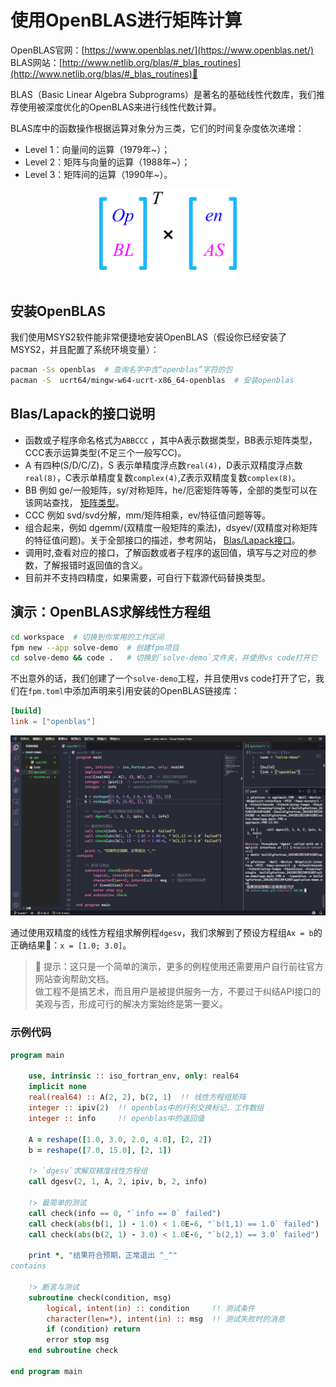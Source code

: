 # 使用OpenBLAS进行矩阵计算

OpenBLAS官网：[https://www.openblas.net/](https://www.openblas.net/)<br>
BLAS网站：[http://www.netlib.org/blas/#_blas_routines](http://www.netlib.org/blas/#_blas_routines)🎯

BLAS（Basic Linear Algebra Subprograms）是著名的基础线性代数库，我们推荐使用被深度优化的OpenBLAS来进行线性代数计算。

BLAS库中的函数操作根据运算对象分为三类，它们的时间复杂度依次递增：

- Level 1：向量间的运算（1979年~）；
- Level 2：矩阵与向量的运算（1988年~）；
- Level 3：矩阵间的运算（1990年~）。

<div align="center">
<img src="media/openblas-logo.png" alt="OpenBLAS Logo" width="220">
</div>

## 安装OpenBLAS

我们使用MSYS2软件能非常便捷地安装OpenBLAS（假设你已经安装了MSYS2，并且配置了系统环境变量）：

```sh
pacman -Ss openblas  # 查询名字中含“openblas”字符的包
pacman -S  ucrt64/mingw-w64-ucrt-x86_64-openblas  # 安装openblas
```

## Blas/Lapack的接口说明

- 函数或子程序命名格式为`ABBCCC` ，其中A表示数据类型，BB表示矩阵类型，CCC表示运算类型(不足三个一般写CC)。
- A 有四种(S/D/C/Z)，S 表示单精度浮点数`real(4)`，D表示双精度浮点数`real(8)`，C表示单精度复数`complex(4)`,Z表示双精度复数`complex(8)`。
- BB 例如 ge/一般矩阵，sy/对称矩阵，he/厄密矩阵等等，全部的类型可以在该网站查找， [矩阵类型](https://www.netlib.org/lapack/lug/node24.html)。
- CCC 例如 svd/svd分解，mm/矩阵相乘，ev/特征值问题等等。
- 组合起来，例如 dgemm/(双精度一般矩阵的乘法)，dsyev/(双精度对称矩阵的特征值问题)。关于全部接口的描述，参考网站， [Blas/Lapack接口](http://www.netlib.org/lapack/explore-html/modules.html)。
- 调用时,查看对应的接口，了解函数或者子程序的返回值，填写与之对应的参数，了解报错时返回值的含义。
- 目前并不支持四精度，如果需要，可自行下载源代码替换类型。


## 演示：OpenBLAS求解线性方程组

```sh
cd workspace  # 切换到你常用的工作区间
fpm new --app solve-demo  # 创建fpm项目
cd solve-demo && code .   # 切换到`solve-demo`文件夹，并使用vs code打开它
```

不出意外的话，我们创建了一个`solve-demo`工程，并且使用vs code打开了它，我们在`fpm.toml`中添加声明来引用安装的OpenBLAS链接库：

```toml
[build]
link = ["openblas"]
```

![OpenBLAS演示](media/openblas-demo.png)

通过使用双精度的线性方程组求解例程`dgesv`，我们求解到了预设方程组`Ax = b`的正确结果🚀：`x = [1.0; 3.0]`。

> 🔰 提示：这只是一个简单的演示，更多的例程使用还需要用户自行前往官方网站查询帮助文档。<br>
> 做工程不是搞艺术，而且用户是被提供服务一方，不要过于纠结API接口的美观与否，形成可行的解决方案始终是第一要义。

### 示例代码

```fortran
program main

    use, intrinsic :: iso_fortran_env, only: real64
    implicit none
    real(real64) :: A(2, 2), b(2, 1)  !! 线性方程组矩阵
    integer :: ipiv(2)  !! openblas中的行列交换标记、工作数组
    integer :: info     !! openblas中的返回值

    A = reshape([1.0, 3.0, 2.0, 4.0], [2, 2])
    b = reshape([7.0, 15.0], [2, 1])

    !> `dgesv`求解双精度线性方程组
    call dgesv(2, 1, A, 2, ipiv, b, 2, info)

    !> 最简单的测试
    call check(info == 0, "`info == 0` failed")
    call check(abs(b(1, 1) - 1.0) < 1.0E-6, "`b(1,1) == 1.0` failed")
    call check(abs(b(2, 1) - 3.0) < 1.0E-6, "`b(2,1) == 3.0` failed")

    print *, "结果符合预期，正常退出 ^_^"
contains

    !> 断言与测试
    subroutine check(condition, msg)
        logical, intent(in) :: condition     !! 测试条件
        character(len=*), intent(in) :: msg  !! 测试失败时的消息
        if (condition) return
        error stop msg
    end subroutine check

end program main
```
